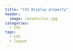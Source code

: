 ```yaml
---
title: "CSS Display preperty"
header:
  image: /assets/css.jpg
categories:
  - CSS
tags:
  - CSS
  - layout
---
```


